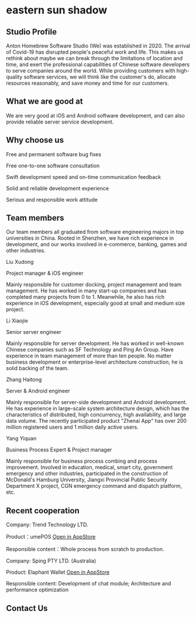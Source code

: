 # eastern sun shadow

## Studio Profile

Anton Homebrew Software Studio (We) was established in 2020. The arrival of Covid-19 has disrupted people's peaceful work and life. This makes us rethink about maybe we can break through the limitations of location and time, and exert  the professional capabilities of Chinese software developers to serve companies around the world. While providing customers with high-quality software services, we will think like the customer's do, allocate resources reasonably, and save money and time for our customers.

## What we are good at

We are very good at iOS and Android software development, and can also provide reliable server service development.

## Why choose us

Free and permanent software bug fixes

Free one-to-one software consultation

Swift development speed and on-time communication feedback

Solid and reliable development experience

Serious and responsible work attitude

## Team members

Our team members all graduated from software engineering majors in top universities in China. Rooted in Shenzhen, we have rich experience in development, and our works involved in e-commerce, banking, games and other industries.



Liu Xudong 

Project manager & iOS engineer

Mainly responsible for customer docking, project management and team management. He has worked in many start-up companies and has completed many projects from 0 to 1. Meanwhile, he also has rich experience in iOS development, especially good at small and medium size project.

Li Xiaojie 

Senior server engineer

Mainly responsible for server development. He has worked in well-known Chinese companies such as SF Technology and Ping An Group. Have experience in team management of more than ten people. No matter business development or enterprise-level architecture construction, he is solid backing of the team.



Zhang Haitong 

Server & Android engineer

Mainly responsible for server-side development and Android development. He has experience in large-scale system architecture design, which has the characteristics of distributed, high concurrency, high availability, and large data volume. The recently participated product "Zhenai App" has over 200 million registered users and 1 million daily active users.



Yang Yiquan

Business Process Expert & Project manager

Mainly responsible for business process combing and process improvement. Involved in education, medical, smart city, government emergency and other industries, participated in the construction of McDonald's Hamburg University, Jiangxi Provincial Public Security Department X project, CGN emergency command and dispatch platform, etc.

## Recent cooperation 

Company: Trend Technology LTD.

Product：umePOS [Open in AppStore](https://apps.apple.com/us/app/umepos/id1510280863#?platform=iphone)

Responsible content：Whole process from scratch to production.



Company: Sping PTY LTD. (Australia)

Product: Elaphant Wallet [Open in AppStore](https://apps.apple.com/us/app/elaphant-btc-eth-ela-wallet/id1533611733)

Responsible content: Development of chat module; Architecture and performance optimization

## Contact Us